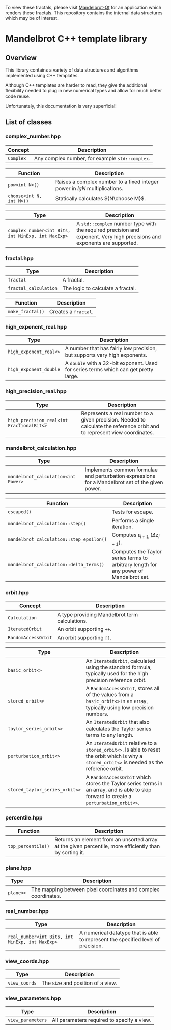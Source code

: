To view these fractals, please visit [Mandelbrot-Qt](https://https://github.com/calum74/mandelbrot-qt) for an application which renders these fractals. This repository contains the internal data structures which may be of interest.

# Mandelbrot C++ template library

## Overview

This library contains a variety of data structures and algorithms implemented using C++ templates.

Although C++ templates are harder to read, they give the additional flexibility needed to plug in new numerical types and allow for much better code reuse.

Unfortunately, this documentation is very superficial!

## List of classes

### complex_number.hpp

| Concept | Description |
| ----- | ----------- |
| `Complex` | Any complex number, for example `std::complex`. |

| Function | Description |
| ----- | ----------- |
| `pow<int N>()` | Raises a complex number to a fixed integer power in $lg N$ multiplications. |
| `choose<int N, int M>()` | Statically calculates ${N\choose M}$. |

| Type | Description |
| ----- | ----------- |
| `complex_number<int Bits, int MinExp, int MaxExp>` | A `std::complex` number type with the required precision and exponent. Very high precisions and exponents are supported. |

### fractal.hpp

Type | Description
-- | --
`fractal` | A fractal.
`fractal_calculation` | The logic to calculate a fractal.

Function | Description 
-- | --
`make_fractal()` | Creates a `fractal`. 

### high_exponent_real.hpp

Type | Description
-- | --
`high_exponent_real<>` | A number that has fairly low precision, but supports very high exponents.
`high_exponent_double` | A `double` with a 32-bit exponent. Used for series terms which can get pretty large.

### high_precision_real.hpp

Type | Description
-- | --
`high_precision_real<int FractionalBits>` | Represents a real number to a given precision. Needed to calculate the reference orbit and to represent view coordinates.

### mandelbrot_calculation.hpp

| Type | Description |
| ----- | ----------- |
| `mandelbrot_calculation<int Power>` | Implements common formulae and perturbation expressions for a Mandelbrot set of the given power. |

| Function | Description |
| ----- | ----------- |
| `escaped()` | Tests for escape. |
| `mandelbrot_calculation::step()` | Performs a single iteration. |
| `mandelbrot_calculation::step_epsilon()` | Computes $\epsilon_{i+1}$ ($\Delta z_{i+1}$). |
| `mandelbrot_calculation::delta_terms()` | Computes the Taylor series terms to arbitrary length for any power of Mandelbrot set. |

### orbit.hpp

| Concept | Description |
| ----- | ----------- |
| `Calculation` | A type providing Mandelbrot term calculations. | 
| `IteratedOrbit` | An orbit supporting `++`. |
| `RandomAccessOrbit` | An orbit supporting `[]`. |

| Type | Description |
| ----- | ----------- |
| `basic_orbit<>` | An `IteratedOrbit`, calculated using the standard formula, typically used for the high precision reference orbit. | 
| `stored_orbit<>` | A `RandomAccessOrbit`, stores all of the values from a `basic_orbit<>` in an array, typically using low precision numbers. |
| `taylor_series_orbit<>` | An `IteratedOrbit` that also calculates the Taylor series terms to any length. |
| `perturbation_orbit<>` | An `IteratedOrbit` relative to a `stored_orbit<>`. Is able to reset the orbit which is why a `stored_orbit<>` is needed as the reference orbit. |
| `stored_taylor_series_orbit<>` | A `RandomAccessOrbit` which stores the Taylor series terms in an array, and is able to skip forward to create a `perturbation_orbit<>`. |

### percentile.hpp

Function | Description
-- | --
`top_percentile()` | Returns an element from an unsorted array at the given percentile, more efficiently than by sorting it.

### plane.hpp

Type | Description
-- | --
`plane<>` | The mapping between pixel coordinates and complex coordinates.

### real_number.hpp

Type | Description
-- | --
`real_number<int Bits, int MinExp, int MaxExp>` | A numerical datatype that is able to represent the specified level of precision.

### view_coords.hpp

Type | Description
-- | --
`view_coords` | The size and position of a view.

### view_parameters.hpp

Type | Description
-- | --
`view_parameters` | All parameters required to specify a view.
